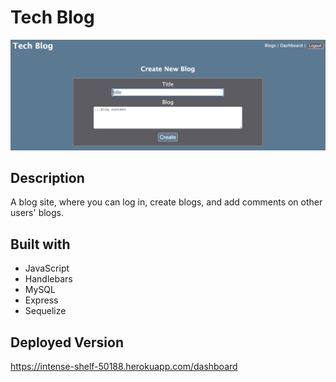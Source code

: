 # Tech Blog

![project screenshot](/public/imgs/tech-blog-landing.png?raw=true)

## Description

A blog site, where you can log in, create blogs, and add comments on other users' blogs.

## Built with

- JavaScript
- Handlebars
- MySQL
- Express
- Sequelize

## Deployed Version

https://intense-shelf-50188.herokuapp.com/dashboard
